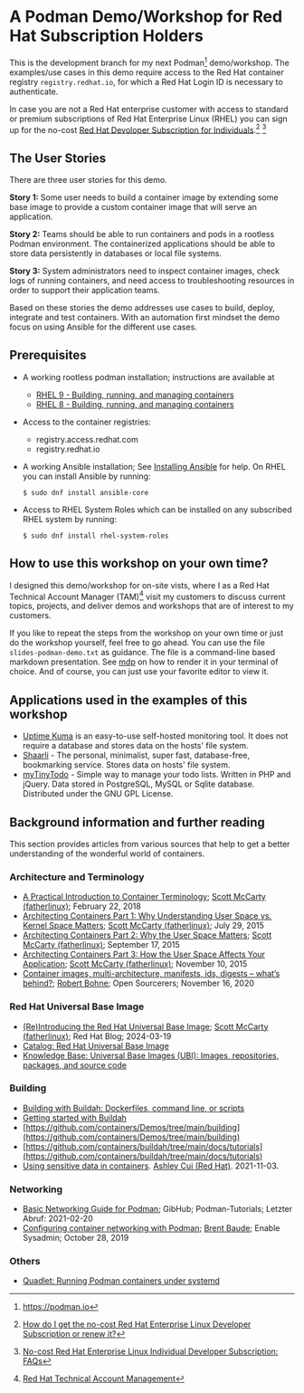 # A Podman Demo/Workshop for Red Hat Subscription Holders

This is the development branch for my next Podman[^1] demo/workshop.
The examples/use cases in this demo require access to the Red Hat container registry `registry.redhat.io`, for which a Red Hat Login ID is necessary to authenticate.

In case you are not a Red Hat enterprise customer with access to standard or premium subscriptions of Red Hat Enterprise Linux (RHEL) you can sign up for the no-cost [Red Hat Devoloper Subscription for Individuals](https://access.redhat.com/solutions/4078831).[^2] [^3]

## The User Stories

There are three user stories for this demo.

**Story 1:** Some user needs to build a container image by extending some
base image to provide a custom container image that will serve an
application.

**Story 2:** Teams should be able to run containers and pods in a rootless
Podman environment. The containerized applications should be able to
store data persistently in databases or local file systems.

**Story 3:** System administrators need to inspect container images, check
logs of running containers, and need access to troubleshooting
resources in order to support their application teams.

Based on these stories the demo addresses use cases to build, deploy, integrate and test containers.
With an automation first mindset the demo focus on using Ansible for the different use cases.

## Prerequisites

  * A working rootless podman installation; instructions are available at
    * [RHEL 9 - Building, running, and managing containers](https://access.redhat.com/documentation/en-us/red_hat_enterprise_linux/9/html/building_running_and_managing_containers/index)
    * [RHEL 8 - Building, running, and managing containers](https://access.redhat.com/documentation/en-us/red_hat_enterprise_linux/8/html/building_running_and_managing_containers/index)
  * Access to the container registries:
    * registry.access.redhat.com
    * registry.redhat.io
  * A working Ansible installation; See [Installing Ansible](https://docs.ansible.com/ansible/latest/installation_guide/intro_installation.html#installing-and-upgrading-ansible) for help.
    On RHEL you can install Ansible by running:

    ~~~
    $ sudo dnf install ansible-core
    ~~~

  * Access to RHEL System Roles which can be installed on any subscribed RHEL system by running:

    ~~~
    $ sudo dnf install rhel-system-roles
    ~~~

## How to use this workshop on your own time?

I designed this demo/workshop for on-site vists, where I as a Red Hat Technical Account Manager (TAM)[^4] visit my customers to discuss current topics, projects, and deliver demos and workshops that are of interest to my customers.

If you like to repeat the steps from the workshop on your own time or just do the workshop yourself, feel free to go ahead.
You can use the file `slides-podman-demo.txt` as guidance.
The file is a command-line based markdown presentation.
See [mdp](https://github.com/visit1985/mdp) on how to render it in your terminal of choice.
And of course, you can just use your favorite editor to view it.

## Applications used in the examples of this workshop

  * [Uptime Kuma](https://github.com/louislam/uptime-kuma) is an easy-to-use self-hosted monitoring tool. It does not require a database and stores data on the hosts' file system.
  * [Shaarli](https://shaarli.readthedocs.io/en/master/index.html) - The personal, minimalist, super fast, database-free, bookmarking service. Stores data on hosts' file system.
  * [myTinyTodo](https://www.mytinytodo.net/) - Simple way to manage your todo lists. Written in PHP and jQuery. Data stored in PostgreSQL, MySQL or Sqlite database. Distributed under the GNU GPL License.

## Background information and further reading

This section provides articles from various sources that help to get a better understanding of the wonderful world of containers.

### Architecture and Terminology

  * [A Practical Introduction to Container Terminology](https://developers.redhat.com/blog/2018/02/22/container-terminology-practical-introduction/); [Scott McCarty (fatherlinux)](https://www.redhat.com/en/authors/scott-mccarty-fatherlinux); February 22, 2018
  * [Architecting Containers Part 1: Why Understanding User Space vs. Kernel Space Matters](https://www.redhat.com/en/blog/architecting-containers-part-1-why-understanding-user-space-vs-kernel-space-matters); [Scott McCarty (fatherlinux)](https://www.redhat.com/en/authors/scott-mccarty-fatherlinux); July 29, 2015
  * [Architecting Containers Part 2: Why the User Space Matters](https://www.redhat.com/en/blog/architecting-containers-part-2-why-user-space-matters); [Scott McCarty (fatherlinux)](https://www.redhat.com/en/authors/scott-mccarty-fatherlinux); September 17, 2015
  * [Architecting Containers Part 3: How the User Space Affects Your Application](https://www.redhat.com/en/blog/architecting-containers-part-3-how-user-space-affects-your-application); [Scott McCarty (fatherlinux)](https://www.redhat.com/en/authors/scott-mccarty-fatherlinux); November 10, 2015
  * [Container images, multi-architecture, manifests, ids, digests – what’s behind?](https://www.opensourcerers.org/2020/11/16/container-images-multi-architecture-manifests-ids-digests-whats-behind/); [Robert Bohne](https://www.opensourcerers.org/author/rbohne/); Open Sourcerers; November 16, 2020

### Red Hat Universal Base Image

  * [(Re)Introducing the Red Hat Universal Base Image](https://www.redhat.com/en/blog/introducing-red-hat-universal-base-image); [Scott McCarty (fatherlinux)](https://www.redhat.com/en/authors/scott-mccarty-fatherlinux); Red Hat Blog; 2024-03-19
  * [Catalog: Red Hat Universal Base Image](https://catalog.redhat.com/software/base-images#overview)
  * [Knowledge Base: Universal Base Images (UBI): Images, repositories, packages, and source code](https://access.redhat.com/articles/4238681)

### Building

  * [Building with Buildah: Dockerfiles, command line, or scripts](https://www.redhat.com/sysadmin/building-buildah)
  * [Getting started with Buildah](https://developers.redhat.com/blog/2021/01/11/getting-started-with-buildah#)
  * [https://github.com/containers/Demos/tree/main/building](https://github.com/containers/Demos/tree/main/building)
  * [https://github.com/containers/buildah/tree/main/docs/tutorials](https://github.com/containers/buildah/tree/main/docs/tutorials)
  * [Using sensitive data in containers](https://www.redhat.com/sysadmin/sensitive-data-containers). [Ashley Cui (Red Hat)](https://www.redhat.com/sysadmin/users/ashley-cui). 2021-11-03.

### Networking

  * [Basic Networking Guide for Podman](https://github.com/containers/podman/blob/master/docs/tutorials/basic_networking.md); GibHub; Podman-Tutorials; Letzter Abruf: 2021-02-20
  * [Configuring container networking with Podman](https://www.redhat.com/sysadmin/container-networking-podman); [Brent Baude](https://www.redhat.com/sysadmin/users/brent-baude); Enable Sysadmin; October 28, 2019

### Others

  * [Quadlet: Running Podman containers under systemd](https://mo8it.com/blog/quadlet/)

[^1]: https://podman.io
[^2]: [How do I get the no-cost Red Hat Enterprise Linux Developer Subscription or renew it?](https://access.redhat.com/solutions/4078831)
[^3]: [No-cost Red Hat Enterprise Linux Individual Developer Subscription: FAQs](https://developers.redhat.com/articles/faqs-no-cost-red-hat-enterprise-linux#)
[^4]: [Red Hat Technical Account Management](https://www.redhat.com/en/services/support/technical-account-management)
